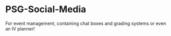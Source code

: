 # PSG-Social-Media
For event management, containing chat boxes and grading systems or even an IV planner!

